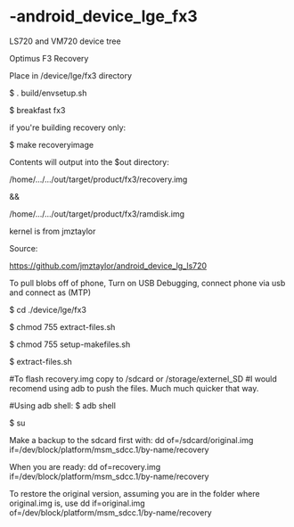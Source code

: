 -android_device_lge_fx3
=======================

LS720 and VM720 device tree

Optimus F3 Recovery


Place in /device/lge/fx3 directory

$ . build/envsetup.sh

$ breakfast fx3


if you're building recovery only:

$ make recoveryimage

Contents will output into the $out directory:

/home/.../.../out/target/product/fx3/recovery.img

&&

/home/.../.../out/target/product/fx3/ramdisk.img

kernel is from jmztaylor

Source:

https://github.com/jmztaylor/android_device_lg_ls720

To pull blobs off of phone, Turn on USB Debugging, connect phone via usb and connect as (MTP)

$ cd ./device/lge/fx3

$ chmod 755 extract-files.sh

$ chmod 755 setup-makefiles.sh

$ extract-files.sh


#To flash recovery.img copy to /sdcard or /storage/externel_SD
#I would recomend using adb to push the files. Much much quicker that way.

#Using adb shell:
$ adb shell

$ su


Make a backup to the sdcard first with:
dd of=/sdcard/original.img if=/dev/block/platform/msm_sdcc.1/by-name/recovery



When you are ready:
dd of=recovery.img if=/dev/block/platform/msm_sdcc.1/by-name/recovery

To restore the original version, assuming you are in the folder where original.img is, use
dd if=original.img of=/dev/block/platform/msm_sdcc.1/by-name/recovery

